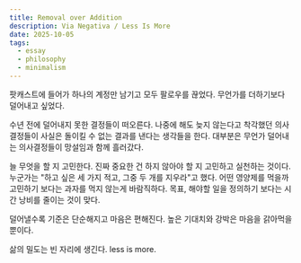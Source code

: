 ```yaml
---
title: Removal over Addition
description: Via Negativa / Less Is More
date: 2025-10-05
tags:
  - essay
  - philosophy
  - minimalism
---
```

팟캐스트에 들어가 하나의 계정만 남기고 모두 팔로우를 끊었다. 무언가를 더하기보다 덜어내고 싶었다.

수년 전에 덜어내지 못한 결정들이 떠오른다. 나중에 해도 늦지 않는다고 착각했던 의사결정들이 사실은 돌이킬 수 없는 결과를 낸다는 생각들을 한다. 대부분은 무언가 덜어내는 의사결정들이 망설임과 함께 흘러갔다.

늘 무엇을 할 지 고민한다. 진짜 중요한 건 하지 않아야 할 지 고민하고 실천하는 것이다. 누군가는 "하고 싶은 세 가지 적고, 그중 두 개를 지우라"고 했다. 어떤 영양제를 먹을까 고민하기 보다는 과자를 먹지 않는게 바람직하다. 목표, 해야할 일을 정의하기 보다는 시간 낭비를 줄이는 것이 맞다.

덜어낼수록 기준은 단순해지고 마음은 편해진다. 높은 기대치와 강박은 마음을 갉아먹을 뿐이다. 

삶의 밀도는 빈 자리에 생긴다. less is more.